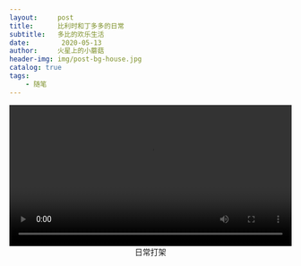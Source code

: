 ```yaml
---
layout:     post
title:      比利时和丁多多的日常
subtitle:   多比的欢乐生活
date:        2020-05-13
author:     火星上的小蘑菇
header-img: img/post-bg-house.jpg
catalog: true
tags:
    - 随笔
---
```


<video controls width="100%" height="auto">
  <source src="https://gd2.xxwu1990.tk/视频/猫咪日常/cats_2020_5_13.mp4"
          type="video/mp4">
</video>

<center>日常打架</center>